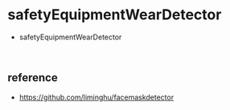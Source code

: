 # safetyEquipmentWearDetector
+ safetyEquipmentWearDetector

<br>

## reference
+ https://github.com/liminghu/facemaskdetector
